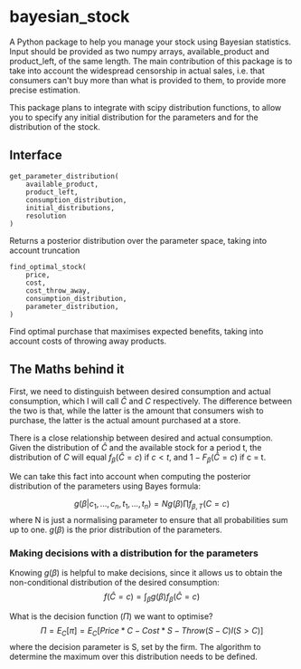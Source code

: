 # bayesian_stock

A Python package to help you manage your stock using Bayesian statistics.
Input should be provided as two numpy arrays, available_product and product_left, of the same length. The main
contribution of this package is to take into account the widespread censorship in actual sales, i.e. that consumers can't
buy more than what is provided to them, to provide more precise estimation.

This package plans to integrate with scipy distribution functions, to allow you to specify any initial distribution for the
parameters and for the distribution of the stock.

## Interface
```
get_parameter_distribution(
    available_product,
    product_left,
    consumption_distribution,
    initial_distributions,
    resolution
)
```
Returns a posterior distribution over the parameter space, taking into account truncation

```
find_optimal_stock(
    price,
    cost,
    cost_throw_away,
    consumption_distribution,
    parameter_distribution,
)
```
Find optimal purchase that maximises expected benefits, taking into account costs of throwing away products.

## The Maths behind it

First, we need to distinguish between desired consumption and actual consumption, which I will call $\hat{C}$ and $C$
respectively. The difference between the two is that, while the latter is the amount that consumers wish to purchase,
the latter is the actual amount purchased at a store.

There is a close relationship between desired and actual consumption. Given the distribution of $\hat{C}$ and the
available stock for a period t, the distribution of $C$ will equal $f_{\beta}(\hat{C}=c)$ if $c < t$, and
$1 - F_{\beta}(\hat{C} = c)$ if c = t.

We can take this fact into account when computing the posterior distribution of the
parameters using Bayes formula:

$$
g(\beta|c_1, ..., c_n, t_1, ..., t_n) = N g(\beta) \prod{f_{\beta, T}(C = c)}
$$
where N is just a normalising parameter to ensure that all probabilities sum up to one. $g(\beta)$ is the prior distribution of the parameters.

### Making decisions with a distribution for the parameters

Knowing $g(\beta)$ is helpful to make decisions, since it allows us to obtain the non-conditional distribution of the desired consumption:
$$
f(\hat{C}=c) = \int_{\beta} g(\beta) f_{\beta}(\hat{C}=c)
$$

What is the decision function ($\Pi$) we want to optimise?
$$
\Pi = E_C[\pi] = E_C[Price*C - Cost*S - Throw(S-C)I(S > C)]
$$
where the decision parameter is S, set by the firm. The algorithm to determine the maximum over this distribution needs to be defined.
